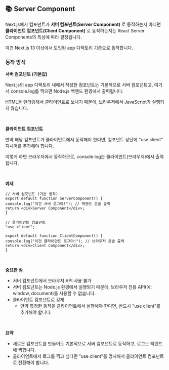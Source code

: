 ## 📚 Server Component

Next.js에서 컴포넌트가 **서버 컴포넌트(Server Component)** 로 동작하는지 아니면 **클라이언트 컴포넌트(Client Component)** 로 동작하는지는 React Server Components의 특성에 따라 결정됩니다. 

이건 Next.js 13 이상에서 도입된 app 디렉토리 기준으로 동작합니다.

### 동작 방식

**서버 컴포넌트 (기본값)**

Next.js의 app 디렉토리 내에서 작성한 컴포넌트는 기본적으로 서버 컴포넌트고, 여기서 console.log를 찍으면 Node.js 백엔드 환경에서 출력됩니다.

HTML을 렌더링해서 클라이언트로 보내기 때문에, 브라우저에서 JavaScript가 실행되지 않습니다.

<br>

**클라이언트 컴포넌트**

만약 해당 컴포넌트가 클라이언트에서 동작해야 한다면, 컴포넌트 상단에 "use client" 지시어를 추가해야 합니다.

이렇게 하면 브라우저에서 동작하므로, console.log는 클라이언트(브라우저)에서 출력됩니다.

<br>

**예제**

```tsx
// 서버 컴포넌트 (기본 동작)
export default function ServerComponent() {
console.log("이건 서버 로그야!"); // 백엔드 콘솔 출력
return <div>Server Component</div>;
}

// 클라이언트 컴포넌트
"use client";

export default function ClientComponent() {
console.log("이건 클라이언트 로그야!"); // 브라우저 콘솔 출력
return <div>Client Component</div>;
}
```

<br>

**중요한 점**

- 서버 컴포넌트에서 브라우저 API 사용 불가
- 서버 컴포넌트는 Node.js 환경에서 실행되기 때문에, 브라우저 전용 API(예: window, document)를 사용할 수 없습니다.
- 클라이언트 컴포넌트로 강제
  - 만약 특정한 동작을 클라이언트에서 실행해야 한다면, 반드시 "use client"를 추가해야 합니다.

<br>

**요약**

- 새로운 컴포넌트를 만들어도 기본적으로 서버 컴포넌트로 동작하고, 로그는 백엔드에 찍힙니다.
- 클라이언트에서 로그를 찍고 싶다면 "use client"를 명시해서 클라이언트 컴포넌트로 전환해야 합니다.